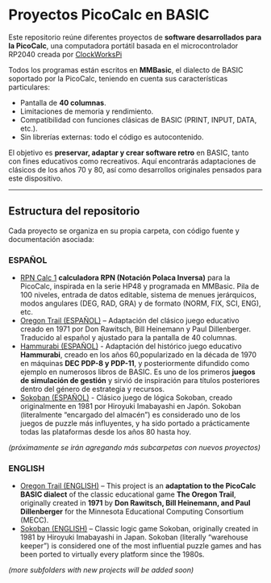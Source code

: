 # Proyectos PicoCalc en BASIC

Este repositorio reúne diferentes proyectos de **software desarrollados para la PicoCalc**, una computadora portátil basada en el microcontrolador RP2040 creada por [ClockWorksPi](https://www.clockworkpi.com/picocalc)

Todos los programas están escritos en **MMBasic**, el dialecto de BASIC soportado por la PicoCalc, teniendo en cuenta sus características particulares:

* Pantalla de **40 columnas**.
* Limitaciones de memoria y rendimiento.
* Compatibilidad con funciones clásicas de BASIC (PRINT, INPUT, DATA, etc.).
* Sin librerías externas: todo el código es autocontenido.

El objetivo es **preservar, adaptar y crear software retro** en BASIC, tanto con fines educativos como recreativos. Aquí encontrarás adaptaciones de clásicos de los años 70 y 80, así como desarrollos originales pensados para este dispositivo.

---

## Estructura del repositorio

Cada proyecto se organiza en su propia carpeta, con código fuente y documentación asociada:

### ESPAÑOL

* [RPN Calc 1](./rpncalc1)  **calculadora RPN (Notación Polaca Inversa)** para la PicoCalc, inspirada en la serie HP48 y programada en MMBasic. Pila de 100 niveles, entrada de datos editable, sistema de menues jerárquicos, modos angulares (DEG, RAD, GRA) y de formato (NORM, FIX, SCI, ENG), etc.
* [Oregon Trail (ESPAÑOL)](./Oregon%20Trail) – Adaptación del clásico juego educativo creado en 1971 por Don Rawitsch, Bill Heinemann y Paul Dillenberger. Traducido al español y ajustado para la pantalla de 40 columnas.
* [Hammurabi (ESPAÑOL)](./Hammurabi) - Adaptación del histórico juego educativo **Hammurabi**, creado en los años 60,popularizado en la década de 1970 en máquinas **DEC PDP-8 y PDP-11**, y posteriormente difundido como ejemplo en numerosos libros de BASIC. Es uno de los primeros **juegos de simulación de gestión** y sirvió de inspiración para títulos posteriores dentro del género de estrategia y recursos.
* [Sokoban (ESPAÑOL)](./Sokoban) - Clásico juego de lógica Sokoban, creado originalmente en 1981 por Hiroyuki Imabayashi en Japón. Sokoban (literalmente “encargado del almacén”) es considerado uno de los juegos de puzzle más influyentes, y ha sido portado a prácticamente todas las plataformas desde los años 80 hasta hoy.

*(próximamente se irán agregando más subcarpetas con nuevos proyectos)*

### ENGLISH
* [Oregon Trail (ENGLISH)](./Oregon%20Trail%20(ENG)) – This project is an **adaptation to the PicoCalc BASIC dialect** of the classic educational game **The Oregon Trail**, originally created in **1971** by **Don Rawitsch, Bill Heinemann, and Paul Dillenberger** for the Minnesota Educational Computing Consortium (MECC).
* [Sokoban (ENGLISH)](./Sokoban%20(ENG)) – Classic logic game Sokoban, originally created in 1981 by Hiroyuki Imabayashi in Japan. Sokoban (literally “warehouse keeper”) is considered one of the most influential puzzle games and has been ported to virtually every platform since the 1980s.


*(more subfolders with new projects will be added soon)*

